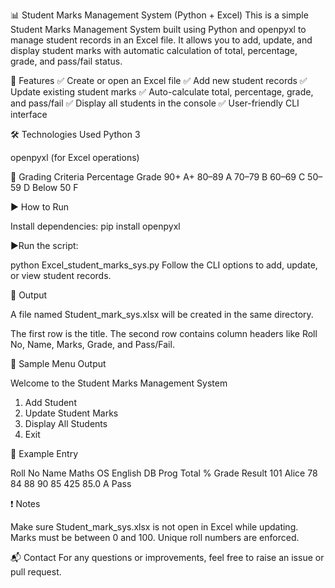 📊 Student Marks Management System (Python + Excel)
This is a simple Student Marks Management System built using Python and openpyxl to manage student records in an Excel file. It allows you to add, update, and display student marks with automatic calculation of total, percentage, grade, and pass/fail status.

📁 Features
✅ Create or open an Excel file
✅ Add new student records
✅ Update existing student marks
✅ Auto-calculate total, percentage, grade, and pass/fail
✅ Display all students in the console
✅ User-friendly CLI interface

🛠️ Technologies Used
Python 3

openpyxl (for Excel operations)

🧮 Grading Criteria
Percentage	Grade
90+	A+
80–89	A
70–79	B
60–69	C
50–59	D
Below 50	F

▶️ How to Run

Install dependencies: pip install openpyxl

▶️Run the script:

python Excel_student_marks_sys.py
Follow the CLI options to add, update, or view student records.

📂 Output

A file named Student_mark_sys.xlsx will be created in the same directory.

The first row is the title.
The second row contains column headers like Roll No, Name, Marks, Grade, and Pass/Fail.

📸 Sample Menu Output

Welcome to the Student Marks Management System

1. Add Student  
2. Update Student Marks  
3. Display All Students  
4. Exit
   
🧪 Example Entry

Roll No	Name	Maths	OS	English	DB	Prog	Total	%	Grade	Result
101	Alice	78	84	88	90	85	425	85.0	A	Pass

❗ Notes

Make sure Student_mark_sys.xlsx is not open in Excel while updating.
Marks must be between 0 and 100.
Unique roll numbers are enforced.

📬 Contact
For any questions or improvements, feel free to raise an issue or pull request.
